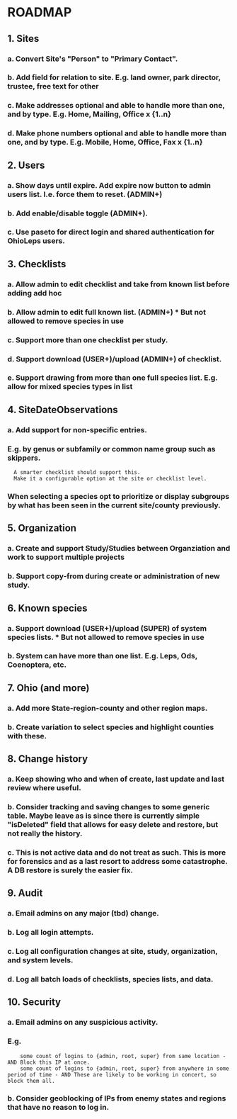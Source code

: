 # ROADMAP
## 1. Sites
### a. Convert Site's "Person" to "Primary Contact".
### b. Add field for relation to site. E.g. land owner, park director, trustee, free text for other
### c. Make addresses optional and able to handle more than one, and by type.  E.g. Home, Mailing, Office x {1..n}
### d. Make phone numbers optional and able to handle more than one, and by type.  E.g. Mobile, Home, Office, Fax x {1..n}
## 2. Users
### a. Show days until expire.  Add expire now button to admin users list. I.e. force them to reset. (ADMIN+)
### b. Add enable/disable toggle (ADMIN+).
### c. Use paseto for direct login and shared authentication for OhioLeps users.
## 3. Checklists
### a. Allow admin to edit checklist and take from known list before adding add hoc
### b. Allow admin to edit full known list. (ADMIN+) * But not allowed to remove species in use
### c. Support more than one checklist per study.
### d. Support download (USER+)/upload (ADMIN+) of checklist.
### e. Support drawing from more than one full species list.  E.g. allow for mixed species types in list
## 4. SiteDateObservations
### a. Add support for non-specific entries.
### E.g. by genus or subfamily or common name group such as skippers.
      A smarter checklist should support this.
      Make it a configurable option at the site or checklist level.
### When selecting a species opt to prioritize or display subgroups by what has been seen in the current site/county previously.
## 5. Organization
### a. Create and support Study/Studies between Organziation and work to support multiple projects
### b. Support copy-from during create or administration of new study.
## 6. Known species
### a. Support download (USER+)/upload (SUPER) of system species lists. * But not allowed to remove species in use
### b. System can have more than one list.  E.g. Leps, Ods, Coenoptera, etc.
## 7. Ohio (and more)
### a. Add more State-region-county and other region maps.
### b. Create variation to select species and highlight counties with these.
## 8. Change history
### a. Keep showing who and when of create, last update and last review where useful.
### b. Consider tracking and saving changes to some generic table.  Maybe leave as is since there is currently simple "isDeleted" field that allows for easy delete and restore, but not really the history.
### c. This is not active data and do not treat as such.  This is more for forensics and as a last resort to address some catastrophe.  A DB restore is surely the easier fix.
## 9. Audit
### a. Email admins on any major (tbd) change.
### b. Log all login attempts.
### c. Log all configuration changes at site, study, organization, and system levels.
### d. Log all batch loads of checklists, species lists, and data.
## 10. Security
### a. Email admins on any suspicious activity.
### E.g.
        some count of logins to {admin, root, super} from same location - AND Block this IP at once.
        some count of logins to {admin, root, super} from anywhere in some period of time - AND These are likely to be working in concert, so block them all. 
### b. Consider geoblocking of IPs from enemy states and regions that have no reason to log in.
